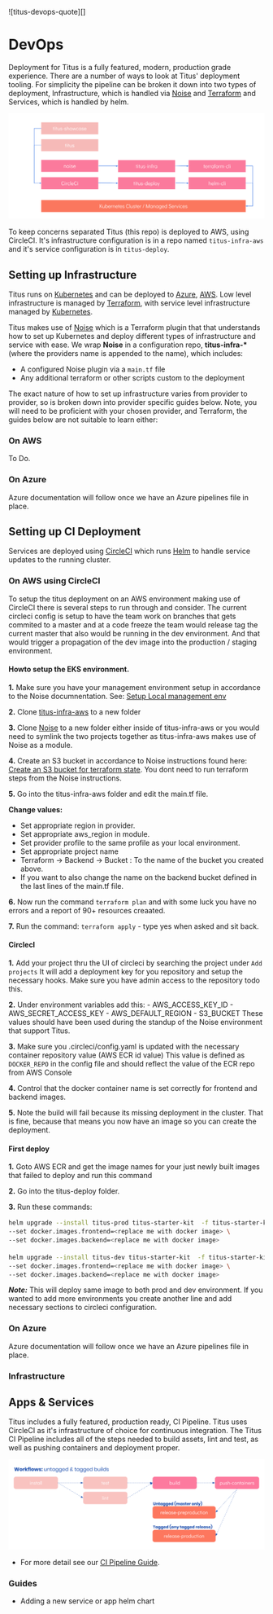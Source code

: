 ![titus-devops-quote][]

# DevOps
Deployment for Titus is a fully featured, modern, production grade experience. There are a number of ways to look at Titus' deployment tooling. For simplicity the pipeline can be broken it down into two types of deployment, Infrastructure, which is handled via [Noise]() and [Terraform]() and Services, which is handled by helm.

![titus-infrastructure-pipeline](../img/titus-pipeline.svg)

To keep concerns separated Titus (this repo) is deployed to AWS, using CircleCI. It's infrastructure configuration is in a repo named `titus-infra-aws` and it's service configuration is in `titus-deploy`.

## Setting up Infrastructure
Titus runs on [Kubernetes]() and can be deployed to [Azure](), [AWS](). Low level infrastructure is managed by [Terraform](), with service level infrastructure managed by [Kubernetes]().

Titus makes use of [Noise]() which is a Terraform plugin that that understands how to set up Kubernetes and deploy different types of infrastructure and service with ease. We wrap __Noise__ in a configuration repo, __titus-infra-*__ (where the providers name is appended to the name), which includes:

- A configured Noise plugin via a `main.tf` file
- Any additional terraform or other scripts custom to the deployment

The exact nature of how to set up infrastructure varies from provider to provider, so is broken down into provider specific guides below. Note, you will need to be proficient with your chosen provider, and Terraform, the guides below are not suitable to learn either:

### On AWS
To Do.

### On Azure
Azure documentation will follow once we have an Azure pipelines file in place.

## Setting up CI Deployment
Services are deployed using [CircleCI]() which runs [Helm]() to handle service updates to the running cluster.

### On AWS using CircleCI

To setup the titus deployment on an AWS environment making use of CircleCI there is several steps to run through and consider.
The current circleci config is setup to have the team work on branches that gets commited to a master and at a code freeze
the team would release tag the current master that also would be running in the dev environment. And that would trigger a propagation
of the dev image into the production / staging environment.


#### Howto setup the EKS environment.

__1.__ Make sure you have your management environment setup in accordance to the Noise documnentation. See: [Setup Local management env](https://nearform.github.io/noise/#/setup-local/)

__2.__ Clone [titus-infra-aws](https://github.com/nearform/titus-infra-aws) to a new folder

__3.__ Clone [Noise](https://github.com/nearform/noise) to a new folder either inside of titus-infra-aws or you would need to symlink the two projects together as titus-infra-aws makes use of Noise as a module.

__4.__ Create an S3 bucket in accordance to Noise instructions found here: [Create an S3 bucket for terraform state](https://nearform.github.io/noise/#/providers/aws/).
You dont need to run terraform steps from the Noise instructions.

__5.__ Go into the titus-infra-aws folder and edit the main.tf file.

__Change values:__

* Set appropriate region in provider.
* Set appropriate aws_region in module.
* Set provider profile to the same profile as your local environment.
* Set appropriate project name
* Terraform -> Backend -> Bucket : To the name of the bucket you created above.
* If you want to also change the name on the backend bucket defined in the last lines of the main.tf file.

__6.__ Now run the command `terraform plan` and with some luck you have no errors and a report of 90+ resources creaated.

__7.__ Run the command: `terraform apply` - type yes when asked and sit back.

#### CirclecI

__1.__ Add your project thru the UI of circleci by searching the project under `Add projects`
It will add a deployment key for you repository and setup the necessary hooks.
Make sure you have admin access to the repository todo this.

__2.__ Under environment variables add this:
    - AWS_ACCESS_KEY_ID
    - AWS_SECRET_ACCESS_KEY
    - AWS_DEFAULT_REGION
    - S3_BUCKET
These values should have been used during the standup of the Noise environment that support Titus.

__3.__ Make sure you .circleci/config.yaml is updated with the necessary container repository value (AWS ECR id value)
This value is defined as `DOCKER_REPO` in the config file and should reflect the value of the ECR repo from AWS Console

__4.__ Control that the docker container name is set correctly for frontend and backend images.

__5.__ Note the build will fail because its missing deployment in the cluster. That is fine, because that means you now have an image so you can create the deployment.

#### First deploy

__1.__ Goto AWS ECR and get the image names for your just newly built images that failed to deploy and run this command

__2.__ Go into the titus-deploy folder.

__3.__ Run these commands:

```sh
helm upgrade --install titus-prod titus-starter-kit  -f titus-starter-kit/values.prod.yaml \
--set docker.images.frontend=<replace me with docker image> \
--set docker.images.backend=<replace me with docker image>

helm upgrade --install titus-dev titus-starter-kit  -f titus-starter-kit/values.dev.yaml \
--set docker.images.frontend=<replace me with docker image> \
--set docker.images.backend=<replace me with docker image>
```
___Note:___ This will deploy same image to both prod and dev environment. If you wanted to add more environments you create another line and add necessary sections to circleci configuration.

### On Azure
Azure documentation will follow once we have an Azure pipelines file in place.

### Infrastructure


## Apps & Services
Titus includes a fully featured, production ready, CI Pipeline. Titus uses CircleCI as it's infrastructure of choice for continuous integration. The Titus CI Pipeline includes all of the steps needed to build assets, lint and test, as well as pushing containers and deployment proper. 

![titus-ci-pipeline](../img/titus-ci-pipeline.svg)

- For more detail see our [CI Pipeline Guide](devops/ci-pipeline.md).

### Guides

- Adding a new service or app helm chart

[CircleCI]: /

<!-- Images -->
[titu__s-devops-quote]: ../img/titus-devops-quote.svg
